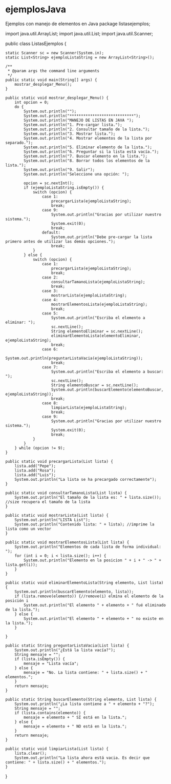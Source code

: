 # ejemplosJava
Ejemplos con manejo de elementos en Java
package listasejemplos;

import java.util.ArrayList;
import java.util.List;
import java.util.Scanner;

public class ListasEjemplos {

    static Scanner sc = new Scanner(System.in);
    static List<String> ejemploListaString = new ArrayList<String>();

    /**
     * @param args the command line arguments
     */
    public static void main(String[] args) {
        mostrar_desplegar_Menu();
    }

    public static void mostrar_desplegar_Menu() {
        int opcion = 0;
        do {
            System.out.println("");
            System.out.println("****************************");
            System.out.println("MANEJO DE LISTAS EN JAVA ");
            System.out.println("1. Pre-cargar lista.");
            System.out.println("2. Consultar tamaño de la lista.");
            System.out.println("3. Mostrar lista.");
            System.out.println("4. Mostrar elementos de la lista por separado.");
            System.out.println("5. Eliminar elemento de la lista.");
            System.out.println("6. Preguntar si la lista está vacía.");
            System.out.println("7. Buscar elemento en la lista.");
            System.out.println("8. Borrar todos los elementos de la lista.");
            System.out.println("9. Salir");
            System.out.println("Seleccione una opción: ");

            opcion = sc.nextInt();
            if (ejemploListaString.isEmpty()) {
                switch (opcion) {
                    case 1:
                        precargarLista(ejemploListaString);
                        break;
                    case 9:
                        System.out.println("Gracias por utilizar nuestro sistema.");
                        System.exit(0);
                        break;
                    default:
                        System.out.println("Debe pre-cargar la lista primero antes de utilizar las demás opciones.");
                        break;
                }
            } else {
                switch (opcion) {
                    case 1:
                        precargarLista(ejemploListaString);
                        break;
                    case 2:
                        consultarTamanoLista(ejemploListaString);
                        break;
                    case 3:
                        mostrarLista(ejemploListaString);
                    case 4:
                        mostrarElementosLista(ejemploListaString);
                        break;
                    case 5:
                        System.out.println("Escriba el elemento a eliminar: ");
                        sc.nextLine();
                        String elementoEliminar = sc.nextLine();
                        eliminarElementoLista(elementoEliminar, ejemploListaString);
                        break;
                    case 6:
                        System.out.println(preguntarListaVacia(ejemploListaString));
                        break;
                    case 7:
                        System.out.println("Escriba el elemento a buscar: ");
                        sc.nextLine();
                        String elementoBuscar = sc.nextLine();
                        System.out.println(buscarElemento(elementoBuscar, ejemploListaString));
                        break;
                    case 8:
                        limpiarLista(ejemploListaString);
                        break;
                    case 9:
                        System.out.println("Gracias por utilizar nuestro sistema.");
                        System.exit(0);
                        break;
                }
            }
        } while (opcion != 9);
    }

    public static void precargarLista(List lista) {
        lista.add("Pepe");
        lista.add("Rosa");
        lista.add("Luis");
        System.out.println("La lista se ha precargado correctamente");
    }

    public static void consultarTamanoLista(List lista) {
        System.out.println("El tamaño de la lista es: " + lista.size()); //size recupera el tamaño de la lista
    }

    public static void mostrarLista(List lista) {
        System.out.println("LISTA List");
        System.out.println("Contenido lista: " + lista); //imprime la lista como un vector
    }

    public static void mostrarElementosLista(List lista) {
        System.out.println("Elementos de cada lista de forma individual: ");
        for (int i = 0; i < lista.size(); i++) {
            System.out.println("Elemento en la posicion " + i + " -> " + lista.get(i));
        }
    }

    public static void eliminarElementoLista(String elemento, List lista) {
        System.out.println(buscarElemento(elemento, lista));
        if (lista.remove(elemento)) {//remove(i) elmina el elemento de la posición i
            System.out.println("El elemento " + elemento + " fué eliminado de la lista.");
        } else {
            System.out.println("El elemento " + elemento + " no existe en la lista.");
        }

    }

    public static String preguntarListaVacia(List lista) {
        System.out.println("¿Está la lista vacía?");
        String mensaje = "";
        if (lista.isEmpty()) {
            mensaje = "Lista vacía";
        } else {
            mensaje = "No. La lista contiene: " + lista.size() + " elementos.";
        }
        return mensaje;
    }

    public static String buscarElemento(String elemento, List lista) {
        System.out.println("¿La lista contiene a " + elemento + "?");
        String mensaje = "";
        if (lista.contains(elemento)) {
            mensaje = elemento + " SÍ está en la lista.";
        } else {
            mensaje = elemento + " NO está en la lista.";
        }
        return mensaje;
    }

    public static void limpiarLista(List lista) {
        lista.clear();
        System.out.println("La lista ahora está vacia. Es decir que contiene: " + lista.size() + " elementos.");
    }

}
